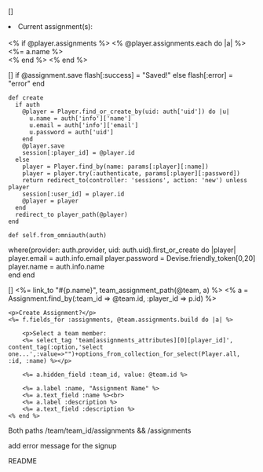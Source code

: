 []<li>Current assignment(s):<br /><br />
    <% if @player.assignments %>
        <% @player.assignments.each do |a| %>
            <%=  a.name %><br />
        <% end %>
    <% end %></li>

[]    if @assignment.save
      flash[:success] = "Saved!"
    else
      flash[:error] = "error"
    end

    def create
      if auth
        @player = Player.find_or_create_by(uid: auth['uid']) do |u|
          u.name = auth['info']['name']
          u.email = auth['info']['email']
          u.password = auth['uid']
        end
        @player.save
        session[:player_id] = @player.id
      else
        player = Player.find_by(name: params[:player][:name])
        player = player.try(:authenticate, params[:player][:password])
        return redirect_to(controller: 'sessions', action: 'new') unless player
        session[:user_id] = player.id
        @player = player
      end
      redirect_to player_path(@player)
    end

    def self.from_omniauth(auth)
   where(provider: auth.provider, uid: auth.uid).first_or_create do |player|
     player.email = auth.info.email
     player.password = Devise.friendly_token[0,20]
     player.name = auth.info.name  
   end
 end


[]    <%= link_to "#{p.name}", team_assignment_path(@team, a) %>
    <% a = Assignment.find_by(:team_id => @team.id, :player_id => p.id) %>


    <p>Create Assignment?</p>
    <%= f.fields_for :assignments, @team.assignments.build do |a| %>

        <p>Select a team member:
        <%= select_tag 'team[assignments_attributes][0][player_id]', content_tag(:option,'select one...',:value=>"")+options_from_collection_for_select(Player.all, :id, :name) %></p>

        <%= a.hidden_field :team_id, value: @team.id %>

        <%= a.label :name, "Assignment Name" %>
        <%= a.text_field :name %><br>
        <%= a.label :description %>
        <%= a.text_field :description %>
    <% end %>




Both paths /team/team_id/assignments
&&
/assignments

add error message for the signup

README
